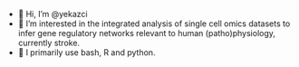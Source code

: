 - 👋 Hi, I’m @yekazci
- 👀 I’m interested in the integrated analysis of single cell omics datasets to infer gene regulatory networks relevant to human (patho)physiology, currently stroke.
- 🌱 I primarily use bash, R and python. 
  
<!---
yekazci/yekazci is a ✨ special ✨ repository because its `README.md` (this file) appears on your GitHub profile.
You can click the Preview link to take a look at your changes.
--->
